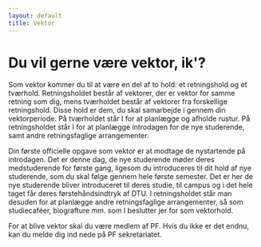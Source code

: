 ```yaml
---
layout: default
title: Vektor
---
```


<h1>Du vil gerne være vektor, ik'?</h1>

<div id="poster-image" style="background-image: url('/static/img/t3.jpg');">
</div>

<p>Som vektor kommer du til at være en del af to hold: et retningshold og et tværhold. Retningsholdet består af vektorer, der er vektor for samme retning som dig, mens tværholdet består af vektorer fra forskellige retningshold. Disse hold er dem, du skal samarbejde i gennem din vektorperiode. På tværholdet står I for at planlægge og afholde rustur. På retningsholdet står I for at planlægge introdagen for de nye studerende, samt andre retningsfaglige arrangementer.</p>

<p>Din første officielle opgave som vektor er at modtage de nystartende på introdagen. Det er denne dag, de nye studerende møder deres medstuderende for første gang, ligesom du introduceres til dit hold af nye studerende, som du skal følge gennem hele første semester. Det er her de nye studerende bliver introduceret til deres studie, til campus og i det hele taget får deres førstehåndsindtryk af DTU. I retningsholdet står man desuden for at planlægge andre retningsfaglige arrangementer, så som studiecaféer, biografture mm. som I beslutter jer for som vektorhold.
</p>

<p>For at blive vektor skal du være medlem af PF. Hvis du ikke er det endnu, kan du melde dig ind nede på PF sekretariatet.</p>
